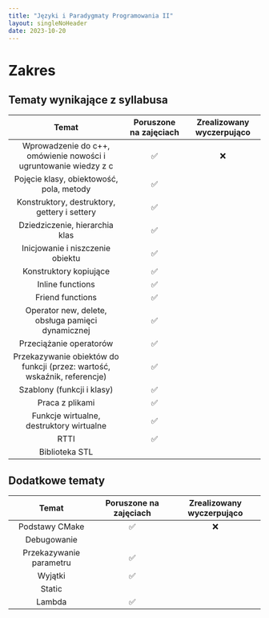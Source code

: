 ```yaml
---
title: "Języki i Paradygmaty Programowania II"
layout: singleNoHeader
date: 2023-10-20
---
```


# Zakres

## Tematy wynikające z syllabusa

|                                  Temat                                   | Poruszone na zajęciach | Zrealizowany wyczerpująco |
| :----------------------------------------------------------------------: | :--------------------: | :-----------------------: |
|     Wprowadzenie do c++, omówienie nowości i ugruntowanie wiedzy z c     |            ✅            |             ❌             |
|                 Pojęcie klasy, obiektowość, pola, metody                 |            ✅            |                           |
|               Konstruktory, destruktory, gettery i settery               |            ✅            |                           |
|                      Dziedziczenie, hierarchia klas                      |            ✅            |                           |
|                     Inicjowanie i niszczenie obiektu                     |            ✅            |                           |
|                          Konstruktory kopiujące                          |            ✅            |                           |
|                             Inline functions                             |            ✅            |                           |
|                             Friend functions                             |            ✅            |                           |
|            Operator new, delete, obsługa pamięci dynamicznej             |            ✅            |                           |
|                         Przeciążanie operatorów                          |            ✅            |                           |
| Przekazywanie obiektów do funkcji (przez: wartość, wskaźnik, referencje) |            ✅            |                           |
|                        Szablony (funkcji i klasy)                        |            ✅          |                           |
|                             Praca z plikami                              |            ✅         |                           |
|                 Funkcje wirtualne, destruktory wirtualne                 |            ✅            |                           |
|                                   RTTI                                   |            ✅          |                           |
|                              Biblioteka STL                              |                        |                           |


## Dodatkowe tematy

|     Temat      | Poruszone na zajęciach | Zrealizowany wyczerpująco |
| :------------: | :--------------------: | :-----------------------: |
| Podstawy CMake |        ✅              |             ❌             |
|  Debugowanie   |                        |                           |
|  Przekazywanie parametru   |         ✅               |                           |
|  Wyjątki   |       ✅               |                           |
|  Static   |                        |                           |
|  Lambda   |         ✅            |                           |

